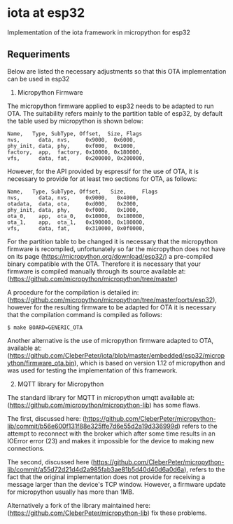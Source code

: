 # iota at esp32

Implementation of the iota framework in micropython for esp32

## Requeriments

Below are listed the necessary adjustments so that this OTA implementation can be used in esp32

1) Micropython Firmware

The micropython firmware applied to esp32 needs to be adapted to run OTA. The suitability refers mainly to the partition table of esp32, by default the table used by micropython is shown below:

```csv
Name,   Type, SubType, Offset,  Size, Flags
nvs,      data, nvs,     0x9000,  0x6000,
phy_init, data, phy,     0xf000,  0x1000,
factory,  app,  factory, 0x10000, 0x180000,
vfs,      data, fat,     0x200000, 0x200000,
```

However, for the API provided by espressif for the use of OTA, it is necessary to provide for at least two sections for OTA, as follows:

```csv
Name,   Type, SubType, Offset,   Size,     Flags
nvs,      data, nvs,     0x9000,   0x4000,
otadata,  data, ota,     0xd000,   0x2000,
phy_init, data, phy,     0xf000,   0x1000,
ota_0,    app,  ota_0,   0x10000,  0x180000,
ota_1,    app,  ota_1,   0x190000, 0x180000,
vfs,      data, fat,     0x310000, 0x0f0000,
```

For the partition table to be changed it is necessary that the micropython firmware is recompiled, unfortunately so far the micropython does not have on its page (https://micropython.org/download/esp32/) a pre-compiled binary compatible with the OTA. Therefore it is necessary that your firmware is compiled manually through its source available at: (https://github.com/micropython/micropython/tree/master) 

A procedure for the compilation is detailed in: (https://github.com/micropython/micropython/tree/master/ports/esp32), however for the resulting firmware to be adapted for OTA it is necessary that the compilation command is compiled as follows:

```console
$ make BOARD=GENERIC_OTA
```

Another alternative is the use of micropython firmware adapted to OTA, available at: (https://github.com/CleberPeter/iota/blob/master/embedded/esp32/micropython/firmware_ota.bin), which is based on version 1.12 of micropython and was used for testing the implementation of this framework.

2) MQTT library for Micropython

The standard library for MQTT in micropython umqtt available at: (https://github.com/micropython/micropython-lib) has some flaws.

The first, discussed here: (https://github.com/CleberPeter/micropython-lib/commit/b56e600f131f88e325ffe7d6e55d2a19d336999d) refers to the attempt to reconnect with the broker which after some time results in an IOError error (23) and makes it impossible for the device to making new connections.

The second, discussed here (https://github.com/CleberPeter/micropython-lib/commit/a55d72d21d4d2a985fab3ae81b5d40d40d6a0d6a), refers to the fact that the original implementation does not provide for receiving a message larger than the device's TCP window. However, a firmware update for micropython usually has more than 1MB.

Alternatively a fork of the library maintained here: (https://github.com/CleberPeter/micropython-lib) fix these problems.
